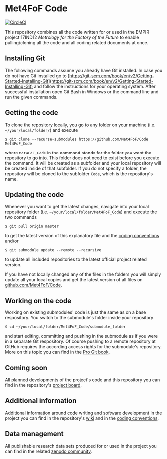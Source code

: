 # Met4FoF Code
[![CircleCI](https://circleci.com/gh/Met4FoF/Code.svg?style=shield&circle-token=3566560a243f21fa06fafbe49e92ac2a6d3fc250)](https://circleci.com/gh/Met4FoF/Code)

This repository combines all the code written for or used in the EMPIR project 17IND12 *Metrology for the Factory of the Future* to enable pulling/cloning all the code and all coding related documents at once.

## Installing Git

The following commands assume you already have Git installed. In case you do not have Git installed go to [https://git-scm.com/book/en/v2/Getting-Started-Installing-Git](https://git-scm.com/book/en/v2/Getting-Started-Installing-Git) and follow the instructions for your operating system. After successful installation open Git Bash in Windows or the command line and run the given commands.

## Getting the code

To clone the repository locally, you go to any folder on your machine (i.e. `~/your/local/folder/`) and execute

`$ git clone --recurse-submodules https://github.com/Met4FoF/Code Met4FoF_Code`

where `Met4FoF_Code` in the command stands for the folder you want the repository to go into. This folder does not need to exist before you execute the command. It will be created as a subfolder and your local repository will be created inside of that subfolder. If you do not specify a folder, the repository will be cloned to the subfolder `Code`, which is the repository's name.

## Updating the code

Whenever you want to get the latest changes, navigate into your local repository folder (i.e. `~/your/local/folder/Met4FoF_Code`) and execute the two commands

`$ git pull origin master`

to get the latest version of this explanatory file and the [coding conventions](conventions/README.md) and/or

`$ git submodule update --remote --recursive`

to update all included repositories to the latest official project related version.

If you have not locally changed any of the files in the folders you will simply update all your local copies and get the latest version of all files on [github.com/Met4FoF/Code](https://github.com/Met4FoF/Code).

## Working on the code

Working on existing submodules' code is just the same as on a base respository. You switch to the submodule's folder inside your repository

`$ cd ~/your/local/folder/Met4FoF_Code/submodule_folder`

and start editing, committing and pushing in the submodule as if you were in a separate Git respository. Of course pushing to a remote repository at GitHub requires the according access rights for the submodule's repository. More on this topic you can find in the [Pro Git book](https://git-scm.com/book/en/v2/Git-Tools-Submodules).

## Coming soon

All planned developments of the project's code and this repository you can find in the repository's [project board](https://github.com/Met4FoF/Code/projects/3).

## Additional information

Additional information around code writing and software development in the project you can find in the repository's [wiki](https://github.com/Met4FoF/Code/wiki) and in the [coding conventions](conventions/README.md).

## Data management

All publishable research data sets produced for or used in the project you can find in the related [zenodo community](https://zenodo.org/communities/met4fof/).
